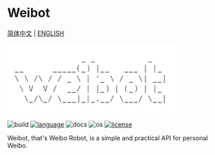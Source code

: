 # Weibot

[简体中文](https://github.com/MarkoXyz/weibot/blob/main/README.md) | [ENGLISH](https://github.com/MarkoXyz/weibot/blob/main/README_EN.md)

![logo](https://github.com/MarkoXyz/weibot/blob/main/ext/logo.png)

![build](https://img.shields.io/github/workflow/status/MarkoXyz/weibot/build)
[![language](https://img.shields.io/badge/python-3.5+-blue)]()
![docs](https://img.shields.io/readthedocs/weibot)
![os](https://img.shields.io/badge/os-linux,win,mac-green.svg)
[![license](https://img.shields.io/badge/license-Apache2.0-orange.svg)]()

Weibot, that's Weibo Robot, is a simple and practical API for personal Weibo.